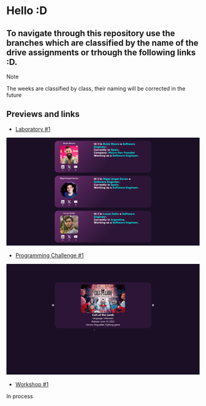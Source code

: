 # Hello :D

## To navigate through this repository use the branches which are classified by the name of the drive assignments or trhough the following links :D.

> [!NOTE] 
> The weeks are classified by class, their naming will be corrected in the future

## Previews and links

- [Laboratory #1](https://github.com/KiyotakaDev/boot-classes/tree/laboratory-1)

![Lab_1](/assets/lab_1.png)

- [Programming Challenge #1](https://github.com/KiyotakaDev/boot-classes/tree/challenge-1)

![Challenge_1](/assets/chall_1.png)

- [Workshop #1](https://github.com/KiyotakaDev/boot-classes/tree/workshop-1)

In process